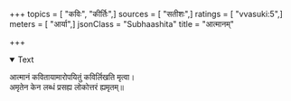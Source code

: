 +++
topics = [ "कविः", "कीर्तिः",]
sources = [ "सतीशः",]
ratings = [ "vvasuki:5",]
meters = [ "आर्या",]
jsonClass = "Subhaashita"
title = "आत्मानम्"

+++

<details open><summary>Text</summary>

आत्मानं कवितायामारोपयितुं कविर्लिखति मृत्वा।  
अमृतेन केन लब्धं प्रसह्य लोकोत्तरं ह्यमृतम्॥
</details>
